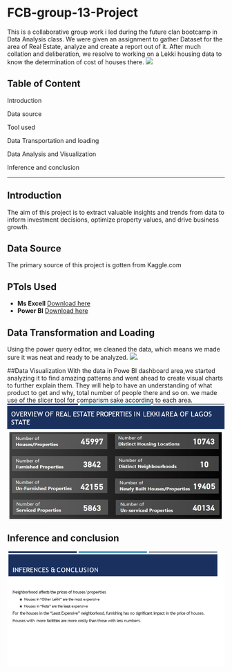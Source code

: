 # FCB-group-13-Project
This is a collaborative group work i led during the future clan bootcamp in Data Analysis class. We were given an assignment to gather Dataset for the area of Real Estate, analyze and create a report out of it. After much collation and deliberation, we resolve to working on a Lekki housing data to know the determination of cost of houses there.
![](Real.jpg)
## Table of Content

Introduction

Data source

Tool used

Data Transportation and loading

Data Analysis and Visualization

Inference and conclusion

- - -

## Introduction
The aim of this project is to extract valuable insights and trends from data to inform investment decisions, optimize property values, and drive business growth.

## Data Source
The primary source of this project is gotten from Kaggle.com 

## PTols Used
- **Ms Excell** [Download here](https://www.microsoft.com)
- **Power BI** [Download here](https://www.microsoft.com/en-us/power-platform/products/power-bi)

## Data Transformation and Loading
Using the power query editor, we cleaned the data, which means we made sure it was neat and ready to be analyzed.
![](Transform.jp).

##Data Visualization
With the data in Powe BI dashboard area,we started analyzing it to find amazing patterns and went ahead to create visual charts to further explain them. They will help to have an understanding of what product to get and why, total number of people there and so on. we made use of the slicer tool for comparism sake according to each area.
![](overview.png)

## Inference and conclusion
![](conclusion.png)
    
